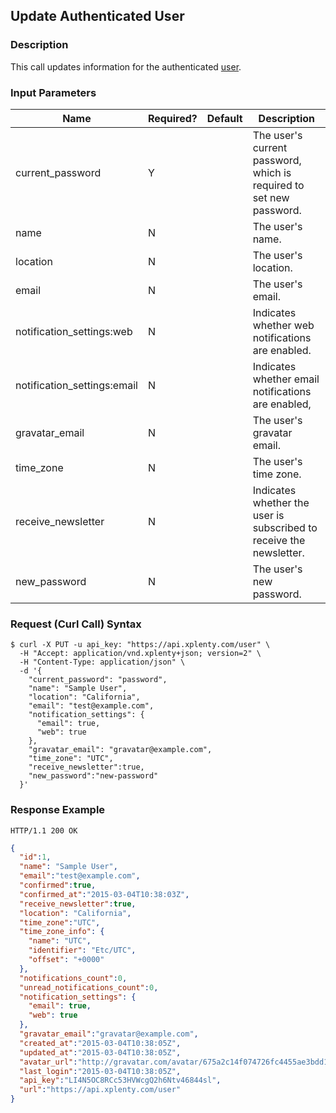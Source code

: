 ## Update Authenticated User

### Description
This call updates information for the authenticated [user](https://github.com/xplenty/xplenty-api-doc-v2/blob/master/resources/user.md).

### Input Parameters

|Name|Required?|Default|Description|
|----|---------|-------|-----------|
current_password|Y| |The user's current password, which is required to set new password.
name|N| |The user's name.
location|N| |The user's location.
email|N| |The user's email.
notification_settings:web|N| |Indicates whether web notifications are enabled.
notification_settings:email|N| |Indicates whether email notifications are enabled,
gravatar_email|N| |The user's gravatar email.
time_zone|N| |The user's time zone.
receive_newsletter|N| |Indicates whether the user is subscribed to receive the newsletter.
new_password|N| |The user's new password.

### Request (Curl Call) Syntax
```shell
$ curl -X PUT -u api_key: "https://api.xplenty.com/user" \
  -H "Accept: application/vnd.xplenty+json; version=2" \
  -H "Content-Type: application/json" \
  -d '{
    "current_password": "password",
    "name": "Sample User",
    "location": "California",
    "email": "test@example.com",
    "notification_settings": { 
      "email": true, 
      "web": true 
    },
    "gravatar_email": "gravatar@example.com",
    "time_zone": "UTC",
    "receive_newsletter":true,
    "new_password":"new-password"
  }'
```

### Response Example
```HTTP
HTTP/1.1 200 OK
```

```json
{
  "id":1,
  "name": "Sample User",
  "email":"test@example.com",
  "confirmed":true,
  "confirmed_at":"2015-03-04T10:38:03Z",
  "receive_newsletter":true,
  "location": "California",
  "time_zone":"UTC",
  "time_zone_info": {
    "name": "UTC",
    "identifier": "Etc/UTC",
    "offset": "+0000"
  },
  "notifications_count":0,
  "unread_notifications_count":0,
  "notification_settings": { 
    "email": true, 
    "web": true 
  },
  "gravatar_email":"gravatar@example.com",
  "created_at":"2015-03-04T10:38:05Z",
  "updated_at":"2015-03-04T10:38:05Z",
  "avatar_url":"http://gravatar.com/avatar/675a2c14f074726fc4455ae3bdd1151f.png?d=retro&s=140",
  "last_login":"2015-03-04T10:38:05Z",
  "api_key":"LI4N5OC8RCc53HVWcgQ2h6Ntv46844sl",
  "url":"https://api.xplenty.com/user"
}
```
